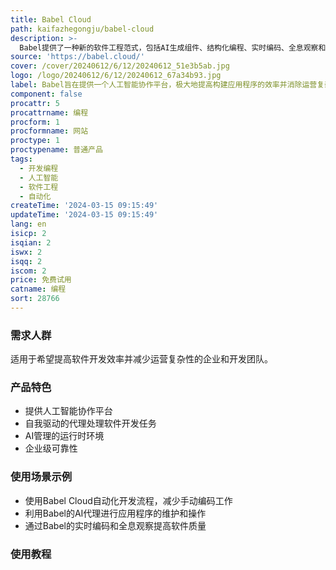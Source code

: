 ```yaml
---
title: Babel Cloud
path: kaifazhegongju/babel-cloud
description: >-
  Babel提供了一种新的软件工程范式，包括AI生成组件、结构化编程、实时编码、全息观察和NoOps。Babel的自我驱动代理可以协作处理编码、调试、测试、部署等问题，同时还能自动维护和操作应用程序。
source: 'https://babel.cloud/'
cover: /cover/20240612/6/12/20240612_51e3b5ab.jpg
logo: /logo/20240612/6/12/20240612_67a34b93.jpg
label: Babel旨在提供一个人工智能协作平台，极大地提高构建应用程序的效率并消除运营复杂性
component: false
procattr: 5
procattrname: 编程
procform: 1
procformname: 网站
proctype: 1
proctypename: 普通产品
tags:
  - 开发编程
  - 人工智能
  - 软件工程
  - 自动化
createTime: '2024-03-15 09:15:49'
updateTime: '2024-03-15 09:15:49'
lang: en
isicp: 2
isqian: 2
iswx: 2
isqq: 2
iscom: 2
price: 免费试用
catname: 编程
sort: 28766
---
```




### 需求人群
适用于希望提高软件开发效率并减少运营复杂性的企业和开发团队。

### 产品特色
- 提供人工智能协作平台
- 自我驱动的代理处理软件开发任务
- AI管理的运行时环境
- 企业级可靠性

### 使用场景示例
- 使用Babel Cloud自动化开发流程，减少手动编码工作
- 利用Babel的AI代理进行应用程序的维护和操作
- 通过Babel的实时编码和全息观察提高软件质量

### 使用教程


  
